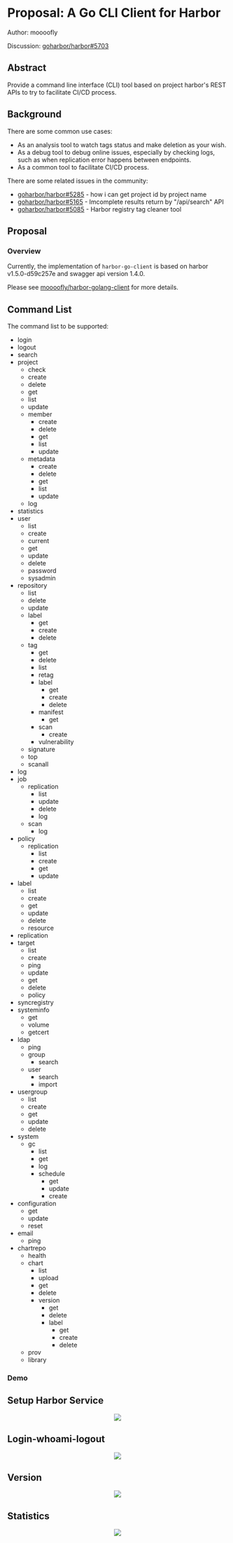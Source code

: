 # Proposal: A Go CLI Client for Harbor

Author: moooofly

Discussion: [goharbor/harbor#5703](https://github.com/goharbor/harbor/issues/5703)

## Abstract

Provide a command line interface (CLI) tool based on project harbor's REST APIs to
try to facilitate CI/CD process.

## Background

There are some common use cases:

- As an analysis tool to watch tags status and make deletion as your wish.
- As a debug tool to debug online issues, especially by checking logs, such as when replication error happens between endpoints.
- As a common tool to facilitate CI/CD process.

There are some related issues in the community:

* [goharbor/harbor#5285](https://github.com/goharbor/harbor/issues/5285) - how i can get project id by project name
* [goharbor/harbor#5165](https://github.com/goharbor/harbor/issues/5165) - Imcomplete results return by "/api/search" API
* [goharbor/harbor#5085](https://github.com/goharbor/harbor/issues/5085) - Harbor registry tag cleaner tool


## Proposal

### Overview

Currently, the implementation of `harbor-go-client` is based on harbor v1.5.0-d59c257e and swagger api version 1.4.0.

Please see [moooofly/harbor-golang-client](https://github.com/moooofly/harbor-go-client) for more details.

## Command List

The command list to be supported:

- login
- logout
- search
- project
    - check
    - create
    - delete
    - get
    - list
    - update
    - member
        - create
        - delete
        - get
        - list
        - update
    - metadata
        - create
        - delete
        - get
        - list
        - update
    - log
- statistics
- user
    - list
    - create
    - current
    - get
    - update
    - delete
    - password
    - sysadmin
- repository
    - list
    - delete
    - update
    - label
        - get
        - create
        - delete
    - tag
        - get
        - delete
        - list
        - retag
        - label
            - get
            - create
            - delete
        - manifest
            - get
        - scan
            - create
        - vulnerability
    - signature
    - top
    - scanall
- log
- job
    - replication
        - list
        - update
        - delete
        - log
    - scan
        - log
- policy
    - replication
        - list
        - create
        - get
        - update
- label
    - list
    - create
    - get
    - update
    - delete
    - resource
- replication
- target
    - list
    - create
    - ping
    - update
    - get
    - delete
    - policy
- syncregistry
- systeminfo
    - get
    - volume
    - getcert
- ldap
    - ping
    - group
        - search
    - user
        - search
        - import
- usergroup
    - list
    - create
    - get
    - update
    - delete
- system
    - gc
        - list
        - get
        - log
        - schedule
            - get
            - update
            - create
- configuration
    - get
    - update
    - reset
- email
    - ping
- chartrepo
    - health
    - chart
        - list
        - upload
        - get
        - delete
        - version
            - get
            - delete
            - label
                - get
                - create
                - delete
    - prov
    - library

### Demo

## Setup Harbor Service

<p align="center">
  <img src="https://github.com/moooofly/harbor-go-client/blob/develop/docs/00_harbor_setup_35_120.svg">
</p>

## Login-whoami-logout

<p align="center">
  <img src="https://github.com/moooofly/harbor-go-client/blob/develop/docs/01_login_whoami_logout_35_120.svg">
</p>

## Version

<p align="center">
  <img src="https://github.com/moooofly/harbor-go-client/blob/develop/docs/02_version_35_120.svg">
</p>

## Statistics

<p align="center">
  <img src="https://github.com/moooofly/harbor-go-client/blob/develop/docs/03_statistics_35_120.svg">
</p>


